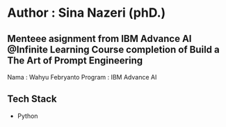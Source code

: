 # Author : Sina Nazeri (phD.)

Menteee asignment from IBM Advance AI @Infinite Learning
Course completion of Build a The Art of Prompt Engineering
---

Nama : Wahyu Febryanto
Program : IBM Advance AI

## Tech Stack
- Python
